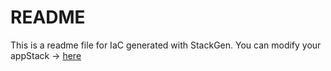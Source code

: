 # README
This is a readme file for IaC generated with StackGen.
You can modify your appStack -> [here](http://main.dev.stackgen.com/appstacks/690da571-b0af-418a-a00c-ba3b0676c8ae)
